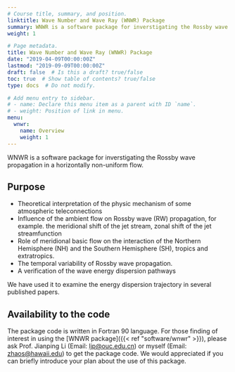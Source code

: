 ```yaml
---
# Course title, summary, and position.
linktitle: Wave Number and Wave Ray (WNWR) Package
summary: WNWR is a software package for inverstigating the Rossby wave propagation in a horizontally non-uniform flow.
weight: 1

# Page metadata.
title: Wave Number and Wave Ray (WNWR) Package
date: "2019-04-09T00:00:00Z"
lastmod: "2019-09-09T00:00:00Z"
draft: false  # Is this a draft? true/false
toc: true  # Show table of contents? true/false
type: docs  # Do not modify.

# Add menu entry to sidebar.
# - name: Declare this menu item as a parent with ID `name`.
# - weight: Position of link in menu.
menu:
  wnwr:
    name: Overview
    weight: 1
---
```


WNWR is a software package for inverstigating the Rossby wave propagation in a horizontally non-uniform flow.

## Purpose

- Theoretical interpretation of the physic mechanism of some atmospheric teleconnections
- Influence of the ambient flow on Rossby wave (RW) propagation, for example. the meridional shift of the jet stream, zonal shift of the jet streamfunction
- Role of meridional basic flow on the interaction of the Northern Hemisphere (NH) and the Southern Hemisphere (SH), tropics and extratropics.
- The temporal variability of Rossby wave propagation.
- A verification of the wave energy dispersion pathways

We have used it to examine the energy dispersion trajectory in several published papers.

## Availability to the code

The package code is written in Fortran 90 language. For those finding of interest in using the [WNWR package]({{< ref "software/wnwr" >}}), please ask Prof. Jianping Li (Email: [ljp@ouc.edu.cn](mailto:ljp@ouc.edu.cn)) or myself (Email: [zhaos@hawaii.edu](mailto:zhaos@hawaii.edu)) to get the package code. We would appreciated if you can briefly introduce your plan about the use of this package.
